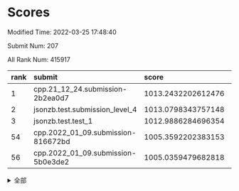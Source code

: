 # Scores

Modified Time: 2022-03-25 17:48:40

Submit Num: 207

All Rank Num: 415917

| rank |               submit               |       score        |       sigma        | pk_num |
| :--- | :--------------------------------- | :----------------- | :----------------- | :----- |
| 1    | cpp.21_12_24.submission-2b2ea0d7   | 1013.2432202612476 | 0.8022137700586431 | 8036   |
| 2    | jsonzb.test.submission_level_4     | 1013.0798343757148 | 0.7903399998931203 | 8034   |
| 3    | jsonzb.test.test_1                 | 1012.9886284696354 | 0.8082373414168826 | 8038   |
| 54   | cpp.2022_01_09.submission-816672bd | 1005.3592202383153 | 0.7234424187070175 | 8033   |
| 56   | cpp.2022_01_09.submission-5b0e3de2 | 1005.0359479682818 | 0.7098682482291245 | 8044   |


<details>
<summary>全部</summary>

| rank |                 submit                 |       score        |       sigma        | pk_num |
| :--- | :------------------------------------- | :----------------- | :----------------- | :----- |
| 1    | cpp.21_12_24.submission-2b2ea0d7       | 1013.2432202612476 | 0.8022137700586431 | 8036   |
| 2    | jsonzb.test.submission_level_4         | 1013.0798343757148 | 0.7903399998931203 | 8034   |
| 3    | jsonzb.test.test_1                     | 1012.9886284696354 | 0.8082373414168826 | 8038   |
| 4    | gobigger.level_3.submission_level_3_1  | 1012.0694641293292 | 0.7978707501513429 | 8039   |
| 5    | gobigger.level_3.submission_level_3_30 | 1011.8618547924218 | 0.794396572560698  | 8036   |
| 6    | gobigger.level_3.submission_level_3_3  | 1011.6516041406956 | 0.7875519995856686 | 8033   |
| 7    | gobigger.level_3.submission_level_3_25 | 1011.2737060799325 | 0.7800404773237447 | 8033   |
| 8    | gobigger.level_3.submission_level_3_22 | 1011.2244598743274 | 0.7995268138789606 | 8037   |
| 9    | gobigger.level_3.submission_level_3_11 | 1011.0545784792076 | 0.7675724797265189 | 8037   |
| 10   | gobigger.level_3.submission_level_3_14 | 1010.9110002970972 | 0.7511740753764885 | 8039   |
| 11   | gobigger.level_3.submission_level_3_35 | 1010.8618821336959 | 0.7795058682013056 | 8039   |
| 12   | gobigger.level_3.submission_level_3_28 | 1010.8330627588408 | 0.7790421595287597 | 8039   |
| 13   | gobigger.level_3.submission_level_3_45 | 1010.7134066427092 | 0.7651362699787368 | 8035   |
| 14   | gobigger.level_3.submission_level_3_27 | 1010.6933042496444 | 0.7586473731098408 | 8040   |
| 15   | gobigger.level_3.submission_level_3_42 | 1010.6141199912249 | 0.7763547607228504 | 8038   |
| 16   | gobigger.level_3.submission_level_3_44 | 1010.5644297206046 | 0.7619545060405608 | 8040   |
| 17   | gobigger.level_3.submission_level_3_43 | 1010.4372520597867 | 0.782917672506161  | 8037   |
| 18   | gobigger.level_3.submission_level_3_16 | 1010.4158707464745 | 0.7652916031170471 | 8034   |
| 19   | gobigger.level_3.submission_level_3_32 | 1010.3988327597517 | 0.8045948889178308 | 8041   |
| 20   | gobigger.level_3.submission_level_3_6  | 1010.3592975003697 | 0.7699517891040479 | 8035   |
| 21   | gobigger.level_3.submission_level_3_40 | 1010.2476437944449 | 0.7535681572156008 | 8033   |
| 22   | gobigger.level_3.submission_level_3_13 | 1010.2382258467067 | 0.7705933489146024 | 8037   |
| 23   | gobigger.level_3.submission_level_3_2  | 1010.2053118600568 | 0.7682730388845894 | 8040   |
| 24   | gobigger.level_3.submission_level_3_18 | 1010.1333709874384 | 0.7833637858260827 | 8035   |
| 25   | gobigger.level_3.submission_level_3_8  | 1010.1276132818011 | 0.7529692167282719 | 8039   |
| 26   | gobigger.level_3.submission_level_3_26 | 1010.0532940210404 | 0.769890496289426  | 8037   |
| 27   | gobigger.level_3.submission_level_3_41 | 1010.0408957251451 | 0.7623177903778622 | 8039   |
| 28   | gobigger.level_3.submission_level_3_10 | 1009.9334924066966 | 0.7495486943763338 | 8039   |
| 29   | gobigger.level_3.submission_level_3_21 | 1009.8162999355073 | 0.7605794742397118 | 8031   |
| 30   | gobigger.level_3.submission_level_3_49 | 1009.8022625099504 | 0.7601736595736773 | 8035   |
| 31   | gobigger.level_3.submission_level_3_48 | 1009.7517528640398 | 0.7428019478423428 | 8038   |
| 32   | gobigger.level_3.submission_level_3_5  | 1009.7201547361868 | 0.7456849827137362 | 8041   |
| 33   | gobigger.level_3.submission_level_3_47 | 1009.7067508055521 | 0.7776465346785459 | 8036   |
| 34   | gobigger.level_3.submission_level_3_17 | 1009.6978697298457 | 0.7385324717647602 | 8030   |
| 35   | gobigger.level_3.submission_level_3_9  | 1009.617929209899  | 0.7354817640146862 | 8033   |
| 36   | gobigger.level_3.submission_level_3_29 | 1009.5982694875659 | 0.7661629029370138 | 8035   |
| 37   | gobigger.level_3.submission_level_3_19 | 1009.5085556058275 | 0.76854054415501   | 8044   |
| 38   | gobigger.level_3.submission_level_3_4  | 1009.503265909793  | 0.7328308914133517 | 8040   |
| 39   | gobigger.level_3.submission_level_3_39 | 1009.4962873474917 | 0.748616660172632  | 8043   |
| 40   | gobigger.level_3.submission_level_3_23 | 1009.4862628903563 | 0.7579058894698961 | 8038   |
| 41   | gobigger.level_3.submission_level_3_34 | 1009.2020345919716 | 0.75121948795708   | 8037   |
| 42   | gobigger.level_3.submission_level_3_24 | 1009.185752195815  | 0.7411117490122209 | 8039   |
| 43   | gobigger.level_3.submission_level_3_37 | 1009.1628050240138 | 0.7692391345365516 | 8037   |
| 44   | gobigger.level_3.submission_level_3_33 | 1009.1318783680581 | 0.7617058691575332 | 8040   |
| 45   | gobigger.level_3.submission_level_3_31 | 1009.1175670011547 | 0.7614623121633173 | 8039   |
| 46   | gobigger.level_3.submission_level_3_12 | 1009.0995711140044 | 0.7576183163837834 | 8039   |
| 47   | gobigger.level_3.submission_level_3_20 | 1009.021271209954  | 0.74121646243554   | 8037   |
| 48   | gobigger.level_3.submission_level_3_7  | 1008.9373399743358 | 0.7585529817916506 | 8039   |
| 49   | gobigger.level_3.submission_level_3_15 | 1008.8682846241592 | 0.7471591613521892 | 8035   |
| 50   | gobigger.level_3.submission_level_3_46 | 1008.5278790962761 | 0.7612865912605207 | 8037   |
| 51   | gobigger.level_3.submission_level_3_38 | 1008.5062089184404 | 0.7459591914654714 | 8040   |
| 52   | gobigger.level_3.submission_level_3_36 | 1008.4922860813874 | 0.7386334209868264 | 8035   |
| 53   | gobigger.level_3.submission_level_3_0  | 1008.3765314831977 | 0.7525843430744213 | 8039   |
| 54   | cpp.2022_01_09.submission-816672bd     | 1005.3592202383153 | 0.7234424187070175 | 8033   |
| 55   | gobigger.level_1.submission_level_1_17 | 1005.148881265533  | 0.7108214564133046 | 8034   |
| 56   | cpp.2022_01_09.submission-5b0e3de2     | 1005.0359479682818 | 0.7098682482291245 | 8044   |
| 57   | gobigger.level_1.submission_level_1_36 | 1004.6752380627487 | 0.7279766113463388 | 8040   |
| 58   | gobigger.level_1.submission_level_1_24 | 1004.6578969388943 | 0.7284888058572319 | 8040   |
| 59   | gobigger.level_1.submission_level_1_6  | 1004.5512294185735 | 0.7104544826904118 | 8032   |
| 60   | gobigger.level_1.submission_level_1_15 | 1004.4799818272708 | 0.7246189460879865 | 8043   |
| 61   | gobigger.level_1.submission_level_1_22 | 1004.0067412249159 | 0.7129849814925329 | 8038   |
| 62   | gobigger.level_1.submission_level_1_13 | 1003.97354918368   | 0.7160081175976727 | 8035   |
| 63   | gobigger.level_1.submission_level_1_7  | 1003.85025570145   | 0.7143799329230952 | 8035   |
| 64   | gobigger.level_1.submission_level_1_34 | 1003.8403225133526 | 0.7186393399370433 | 8037   |
| 65   | gobigger.level_1.submission_level_1_14 | 1003.8357350145469 | 0.7110842081394867 | 8039   |
| 66   | gobigger.level_1.submission_level_1_19 | 1003.8222635356402 | 0.7131316114112275 | 8042   |
| 67   | gobigger.level_1.submission_level_1_11 | 1003.8011692366299 | 0.7373886242660417 | 8039   |
| 68   | gobigger.level_1.submission_level_1_5  | 1003.7708729357414 | 0.719499961964899  | 8038   |
| 69   | gobigger.level_1.submission_level_1_0  | 1003.6709089493672 | 0.7185735461964738 | 8040   |
| 70   | gobigger.level_1.submission_level_1_16 | 1003.6015156328895 | 0.7158158522246336 | 8039   |
| 71   | gobigger.level_1.submission_level_1_49 | 1003.5314126259879 | 0.7224608167629162 | 8036   |
| 72   | gobigger.level_1.submission_level_1_28 | 1003.5074905490466 | 0.7248163150855482 | 8039   |
| 73   | gobigger.level_1.submission_level_1_48 | 1003.4922849063129 | 0.7118418363698789 | 8037   |
| 74   | gobigger.level_1.submission_level_1_37 | 1003.4843063312327 | 0.7048466482243588 | 8030   |
| 75   | gobigger.level_1.submission_level_1_10 | 1003.4821447442243 | 0.7179717049459556 | 8032   |
| 76   | gobigger.level_1.submission_level_1_45 | 1003.4740105216562 | 0.7034712119447938 | 8040   |
| 77   | gobigger.level_1.submission_level_1_12 | 1003.4717501115684 | 0.726178455929799  | 8034   |
| 78   | gobigger.level_1.submission_level_1_3  | 1003.4633556495614 | 0.7163689739220953 | 8037   |
| 79   | gobigger.level_1.submission_level_1_2  | 1003.4293656637764 | 0.7158354104417229 | 8032   |
| 80   | gobigger.level_1.submission_level_1_21 | 1003.3805722933299 | 0.7213993921484837 | 8033   |
| 81   | gobigger.level_1.submission_level_1_47 | 1003.3789506774749 | 0.72385002890746   | 8036   |
| 82   | gobigger.level_1.submission_level_1_27 | 1003.3532111140368 | 0.7188972223526785 | 8037   |
| 83   | gobigger.level_1.submission_level_1_42 | 1003.3435113264048 | 0.7278331906638649 | 8040   |
| 84   | gobigger.level_1.submission_level_1_9  | 1003.3114595327754 | 0.7109506544108989 | 8032   |
| 85   | gobigger.level_1.submission_level_1_4  | 1003.2516108746772 | 0.7177474244038385 | 8037   |
| 86   | gobigger.level_1.submission_level_1_38 | 1003.2271329702689 | 0.7097347883714318 | 8036   |
| 87   | gobigger.level_1.submission_level_1_20 | 1003.1664385224676 | 0.7301665921682832 | 8041   |
| 88   | gobigger.level_1.submission_level_1_31 | 1003.1424940185593 | 0.7081860373982453 | 8032   |
| 89   | gobigger.level_1.submission_level_1_18 | 1003.0863884928883 | 0.725466895391484  | 8032   |
| 90   | gobigger.level_1.submission_level_1_1  | 1003.0396292329718 | 0.7195788568924487 | 8042   |
| 91   | gobigger.level_1.submission_level_1_29 | 1003.0358945771605 | 0.7045524133101096 | 8035   |
| 92   | gobigger.level_1.submission_level_1_33 | 1003.0154479487105 | 0.7121041335778984 | 8034   |
| 93   | gobigger.level_1.submission_level_1_46 | 1002.9538731108511 | 0.7135878617334025 | 8034   |
| 94   | gobigger.level_1.submission_level_1_23 | 1002.9392654194992 | 0.7192885507762689 | 8039   |
| 95   | gobigger.level_1.submission_level_1_26 | 1002.8609781010076 | 0.7172229251071474 | 8040   |
| 96   | gobigger.level_1.submission_level_1_41 | 1002.8592483709909 | 0.7237201068880472 | 8026   |
| 97   | gobigger.level_1.submission_level_1_43 | 1002.8414341832749 | 0.722956539506921  | 8032   |
| 98   | gobigger.level_1.submission_level_1_32 | 1002.8210939037731 | 0.7144632829371245 | 8037   |
| 99   | gobigger.level_1.submission_level_1_40 | 1002.7891431100148 | 0.7180222926412202 | 8038   |
| 100  | gobigger.level_1.submission_level_1_35 | 1002.7279447164162 | 0.713522157000151  | 8038   |
| 101  | gobigger.level_1.submission_level_1_44 | 1002.6366887806339 | 0.7204061718934547 | 8038   |
| 102  | gobigger.level_1.submission_level_1_30 | 1002.3822716982382 | 0.7228753515854444 | 8037   |
| 103  | gobigger.level_1.submission_level_1_25 | 1002.3779251302416 | 0.7161232662126454 | 8035   |
| 104  | gobigger.level_1.submission_level_1_39 | 1002.3230336535886 | 0.7119069593459391 | 8038   |
| 105  | gobigger.level_1.submission_level_1_8  | 1002.3009795914742 | 0.7083638524685509 | 8037   |
| 106  | gobigger.random.submission_random_35   | 997.5680993446653  | 0.6948232961990173 | 8038   |
| 107  | gobigger.random.submission_random_14   | 997.1862322588385  | 0.7118361918808462 | 8035   |
| 108  | gobigger.random.submission_random_25   | 997.1622996888021  | 0.7060040845965517 | 8038   |
| 109  | gobigger.random.submission_random_24   | 996.9677577711402  | 0.7030870140867299 | 8037   |
| 110  | gobigger.random.submission_random_18   | 996.940406012847   | 0.696425009313287  | 8041   |
| 111  | gobigger.random.submission_random_29   | 996.8568217146512  | 0.7135785596122721 | 8041   |
| 112  | gobigger.random.submission_random_26   | 996.7363511518744  | 0.7178541599368591 | 8036   |
| 113  | gobigger.random.submission_random_22   | 996.7019272456491  | 0.7053953226931167 | 8034   |
| 114  | gobigger.random.submission_random_2    | 996.5755578728235  | 0.711845811476602  | 8037   |
| 115  | gobigger.random.submission_random_47   | 996.4901852620619  | 0.7107683717636536 | 8029   |
| 116  | gobigger.random.submission_random_41   | 996.4454722182902  | 0.721980213559039  | 8037   |
| 117  | gobigger.random.submission_random_43   | 996.4162869419031  | 0.7125412516095484 | 8037   |
| 118  | gobigger.random.submission_random_39   | 996.3763673805695  | 0.7158258779922445 | 8033   |
| 119  | gobigger.random.submission_random_5    | 996.3666782780369  | 0.7083313203149167 | 8037   |
| 120  | gobigger.random.submission_random_12   | 996.3003962941402  | 0.7190405427671637 | 8036   |
| 121  | gobigger.random.submission_random_46   | 996.2941157303186  | 0.7036120312954125 | 8031   |
| 122  | gobigger.random.submission_random_3    | 996.2909062016547  | 0.7219931830246781 | 8038   |
| 123  | gobigger.random.submission_random_30   | 996.2721153552837  | 0.7302775746935691 | 8033   |
| 124  | gobigger.random.submission_random_27   | 996.2502493605548  | 0.7124628551138971 | 8038   |
| 125  | gobigger.random.submission_random_45   | 996.171854418769   | 0.7139791270397151 | 8031   |
| 126  | gobigger.random.submission_random_31   | 996.1496953430756  | 0.6985716422980284 | 8039   |
| 127  | gobigger.random.submission_random_20   | 995.9968069832591  | 0.7074790562090513 | 8041   |
| 128  | gobigger.random.submission_random_4    | 995.974482672474   | 0.7049235532308304 | 8034   |
| 129  | gobigger.random.submission_random_17   | 995.9708262580153  | 0.7216411339668205 | 8037   |
| 130  | gobigger.random.submission_random_28   | 995.9330201761677  | 0.7137453768788742 | 8030   |
| 131  | gobigger.random.submission_random_38   | 995.8953110523628  | 0.7155463167600714 | 8038   |
| 132  | gobigger.random.submission_random_13   | 995.8463865839916  | 0.7117568196329839 | 8032   |
| 133  | gobigger.random.submission_random_16   | 995.8140708577987  | 0.7191093984579375 | 8040   |
| 134  | gobigger.random.submission_random_11   | 995.7939927899703  | 0.7197040456040569 | 8039   |
| 135  | gobigger.random.submission_random_7    | 995.7936481951714  | 0.7138634228893493 | 8040   |
| 136  | gobigger.random.submission_random_37   | 995.7822848319388  | 0.6921062559040344 | 8036   |
| 137  | gobigger.random.submission_random_44   | 995.7217359605908  | 0.7276241508206964 | 8039   |
| 138  | gobigger.random.submission_random_8    | 995.6197636547519  | 0.7049088340314444 | 8040   |
| 139  | gobigger.random.submission_random_15   | 995.6039004638517  | 0.7192211854710618 | 8036   |
| 140  | gobigger.random.submission_random_33   | 995.5943549363506  | 0.708543651191312  | 8035   |
| 141  | gobigger.random.submission_random_40   | 995.5862694859784  | 0.7072279437221225 | 8038   |
| 142  | gobigger.random.submission_random_9    | 995.4388888360636  | 0.7046458411567915 | 8034   |
| 143  | gobigger.random.submission_random_1    | 995.3605597387225  | 0.7183984013910415 | 8034   |
| 144  | gobigger.random.submission_random_42   | 995.3291744757208  | 0.704980096787671  | 8039   |
| 145  | gobigger.random.submission_random_21   | 995.2935006520046  | 0.721599085789334  | 8040   |
| 146  | gobigger.random.submission_random_48   | 995.2151503022981  | 0.7017424465259642 | 8038   |
| 147  | gobigger.random.submission_random_10   | 995.1743704404712  | 0.7105560904748405 | 8037   |
| 148  | gobigger.random.submission_random_19   | 995.0687914569883  | 0.7114412065515824 | 8037   |
| 149  | gobigger.random.submission_random_49   | 994.9375297291042  | 0.705391155733548  | 8040   |
| 150  | gobigger.random.submission_random_0    | 994.9088320405958  | 0.7081766199337811 | 8036   |
| 151  | gobigger.random.submission_random_6    | 994.7822306721458  | 0.7208566600211143 | 8039   |
| 152  | gobigger.random.submission_random_32   | 994.7609110549848  | 0.7211139925633039 | 8034   |
| 153  | gobigger.random.submission_random_36   | 994.5999173344795  | 0.7177791858794508 | 8040   |
| 154  | gobigger.level_2.submission_level_2_21 | 994.3759247247132  | 0.7260552931990664 | 8038   |
| 155  | gobigger.level_2.submission_level_2_32 | 994.3338882662608  | 0.7383334790294253 | 8036   |
| 156  | gobigger.random.submission_random_23   | 994.3027781666995  | 0.7370154308327054 | 8037   |
| 157  | gobigger.level_2.submission_level_2_0  | 993.7921839634217  | 0.7337194328469546 | 8039   |
| 158  | gobigger.level_2.submission_level_2_39 | 993.7756162880796  | 0.7350459882172827 | 8037   |
| 159  | gobigger.random.submission_random_34   | 993.5914778822828  | 0.7252608623406583 | 8042   |
| 160  | gobigger.level_2.submission_level_2_4  | 993.4251898377203  | 0.7343402857025114 | 8040   |
| 161  | gobigger.level_2.submission_level_2_3  | 993.2531879186924  | 0.7360468103830324 | 8034   |
| 162  | gobigger.level_2.submission_level_2_26 | 993.224345665589   | 0.7291343477555531 | 8038   |
| 163  | gobigger.level_2.submission_level_2_48 | 993.2009072674795  | 0.7545415595980368 | 8039   |
| 164  | gobigger.level_2.submission_level_2_46 | 993.1422583132577  | 0.7406917196711327 | 8039   |
| 165  | gobigger.level_2.submission_level_2_42 | 993.124520207282   | 0.7308617695270124 | 8034   |
| 166  | gobigger.level_2.submission_level_2_38 | 993.105426275343   | 0.7448808210851983 | 8034   |
| 167  | gobigger.level_2.submission_level_2_45 | 993.0961487093473  | 0.7341362523749552 | 8036   |
| 168  | gobigger.level_2.submission_level_2_47 | 992.5414606286572  | 0.7347738145415846 | 8035   |
| 169  | gobigger.level_2.submission_level_2_20 | 992.4832026255245  | 0.7381387150627025 | 8042   |
| 170  | gobigger.level_2.submission_level_2_31 | 992.4340877324549  | 0.7510827628129948 | 8037   |
| 171  | gobigger.level_2.submission_level_2_11 | 992.4336637960774  | 0.7395990136747093 | 8039   |
| 172  | gobigger.level_2.submission_level_2_2  | 992.4226656286858  | 0.734086097380904  | 8029   |
| 173  | gobigger.level_2.submission_level_2_36 | 992.3568810641285  | 0.7413572031524016 | 8034   |
| 174  | gobigger.level_2.submission_level_2_37 | 992.3251458785892  | 0.7345954524464711 | 8037   |
| 175  | gobigger.level_2.submission_level_2_23 | 992.3133080630115  | 0.7469877185833597 | 8040   |
| 176  | gobigger.level_2.submission_level_2_24 | 992.3064844810904  | 0.7530537203990229 | 8040   |
| 177  | gobigger.level_2.submission_level_2_6  | 992.2321949820212  | 0.759097026019614  | 8042   |
| 178  | gobigger.level_2.submission_level_2_19 | 992.2089414698764  | 0.7296718652431888 | 8037   |
| 179  | gobigger.level_2.submission_level_2_40 | 992.1834535220198  | 0.76360157352152   | 8038   |
| 180  | gobigger.level_2.submission_level_2_1  | 992.1174681138127  | 0.7495303120362931 | 8037   |
| 181  | gobigger.level_2.submission_level_2_16 | 992.1153731181898  | 0.7408604162218965 | 8040   |
| 182  | gobigger.level_2.submission_level_2_15 | 992.095012505909   | 0.741694637352907  | 8037   |
| 183  | gobigger.level_2.submission_level_2_14 | 991.9691610040761  | 0.7500119186181408 | 8039   |
| 184  | gobigger.level_2.submission_level_2_13 | 991.8907999269776  | 0.7681229950848841 | 8033   |
| 185  | gobigger.level_2.submission_level_2_33 | 991.8041049018289  | 0.7659702961715991 | 8036   |
| 186  | gobigger.level_2.submission_level_2_10 | 991.7414829657848  | 0.7516682006138891 | 8037   |
| 187  | gobigger.level_2.submission_level_2_8  | 991.7159516003176  | 0.7431010348917498 | 8042   |
| 188  | gobigger.level_2.submission_level_2_18 | 991.5936252760299  | 0.7583342098567524 | 8035   |
| 189  | gobigger.level_2.submission_level_2_7  | 991.5840668039683  | 0.7510969027735878 | 8039   |
| 190  | gobigger.level_2.submission_level_2_27 | 991.5741925769244  | 0.7425142440739613 | 8040   |
| 191  | gobigger.level_2.submission_level_2_5  | 991.5437531990032  | 0.736229190976583  | 8042   |
| 192  | gobigger.level_2.submission_level_2_44 | 991.5203841088726  | 0.7546544168730699 | 8036   |
| 193  | gobigger.level_2.submission_level_2_17 | 991.4344350503151  | 0.7652339798383753 | 8043   |
| 194  | gobigger.level_2.submission_level_2_43 | 991.3651105631114  | 0.7511320105256715 | 8031   |
| 195  | gobigger.level_2.submission_level_2_28 | 991.330707954102   | 0.7483119312198329 | 8033   |
| 196  | gobigger.level_2.submission_level_2_41 | 991.2371812319748  | 0.7801060507613488 | 8035   |
| 197  | gobigger.level_2.submission_level_2_22 | 991.17541304578    | 0.7561329071074336 | 8042   |
| 198  | gobigger.level_2.submission_level_2_29 | 991.1709709023835  | 0.758322639424044  | 8039   |
| 199  | gobigger.level_2.submission_level_2_12 | 991.1696605914482  | 0.7477125516126827 | 8038   |
| 200  | gobigger.level_2.submission_level_2_49 | 991.0207673030197  | 0.7585126547613651 | 8040   |
| 201  | gobigger.level_2.submission_level_2_34 | 990.953196692031   | 0.7468577001586062 | 8037   |
| 202  | gobigger.level_2.submission_level_2_30 | 990.8708477893131  | 0.7689254570412121 | 8038   |
| 203  | gobigger.level_2.submission_level_2_25 | 990.8092995206675  | 0.7505291064569266 | 8039   |
| 204  | gobigger.level_2.submission_level_2_9  | 990.6336853718122  | 0.7483925591139483 | 8043   |
| 205  | gobigger.level_2.submission_level_2_35 | 990.5205213192945  | 0.7629391059335144 | 8039   |
| 206  | gobigger.none.submission_none_0        | 978.5798602371973  | 1.2219863362846766 | 8040   |
| 207  | gobigger.none.submission_none_1        | 975.7374452896169  | 1.4391065998886545 | 8032   |

</details>